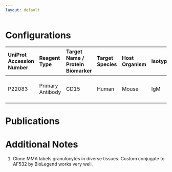 ```yaml
---
layout: default
---
```


# Configurations

| UniProt Accession Number   | Reagent Type     | Target Name / Protein Biomarker   | Target Species   | Host Organism   | Isotype   | Clonality   | Vendor    | Catalog Number        | Conjugate   | RRID   | Availability   | Method                 | Tissue Preservation   | Target Tissue   | Tissue State   | Detergent         | Antigen Retrieval Conditions   | Dye Inactivation Conditions   | Recommend   | Agree               | Disagree   | Contributor         | Notes       |
|:---------------------------|:-----------------|:----------------------------------|:-----------------|:----------------|:----------|:------------|:----------|:----------------------|:------------|:-------|:---------------|:-----------------------|:----------------------|:----------------|:---------------|:------------------|:-------------------------------|:------------------------------|:------------|:--------------------|:-----------|:--------------------|:------------|
| P22083                     | Primary Antibody | CD15                              | Human            | Mouse           | IgM       | MMA         | BioLegend | 394702 (Unconjugated) | AF532       | NA     | Custom         | Multiplexed 2D Imaging | 1% PFA Fixed Frozen   | Thymus          | NA             | 0.3% Triton-X-100 | NA                             | NA                            | Yes         | [0000-0002-2950-2683](https://orcid.org/0000-0002-2950-2683) | NA         | [0000-0002-2950-2683](https://orcid.org/0000-0002-2950-2683) | [1](#notes) |

# Publications



# Additional Notes

<a name="notes"></a>
1. Clone MMA labels granulocytes in diverse tissues. Custom conjugate to AF532 by BioLegend works very well.
